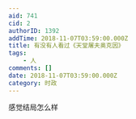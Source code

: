 ```yaml
---
aid: 741
cid: 2
authorID: 1392
addTime: 2018-11-07T03:59:00.000Z
title: 有没有人看过《天堂屠夫奥克因》
tags:
    - 人
comments: []
date: 2018-11-07T03:59:00.000Z
category: 时政
---
```


感觉结局怎么样
